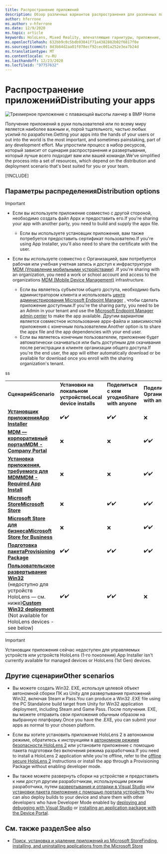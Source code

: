 ```yaml
---
title: Распространение приложений
description: Обзор различных вариантов распространения для различных поддерживаемых платформ и хранилищ публикаций.
author: hferrone
ms.author: v-hferrone
ms.date: 12/9/2020
ms.topic: article
keywords: HoloLens, Mixed Reality, впечатляющие гарнитуры, приложение, UWP, отправка, отправка, фильтры, метаданные, требования к системе, ключевые слова, wack, сертификация, пакет, appx, товары
ms.openlocfilehash: 632bb9c0c5bdb93041f71a4382802b02f6817f0e
ms.sourcegitcommit: 8d3b84d2aa01f078ecf92cec001a252e3ea7b24d
ms.translationtype: MT
ms.contentlocale: ru-RU
ms.lasthandoff: 12/23/2020
ms.locfileid: "97757632"
---
```

# <a name="distributing-your-apps"></a><span data-ttu-id="71aa9-104">Распространение приложений</span><span class="sxs-lookup"><span data-stu-id="71aa9-104">Distributing your apps</span></span>

![Трехмерное приложение с плавающей высоты ланчер в ВМР Home](images/distribute-hero-image.png)

<span data-ttu-id="71aa9-106">Получение приложений в руки пользователей или по всему миру является наиболее важным и, порой тщательного, частью любых усилий по разработке.</span><span class="sxs-lookup"><span data-stu-id="71aa9-106">Getting your apps into the hands of your users or out into the world is the most important, and sometimes painstaking, part of any development effort.</span></span> <span data-ttu-id="71aa9-107">Мы упростили процесс в набор ресурсов, который зависит от сценария распространения и развертывания, который лучше всего подходит вам или вашей команде.</span><span class="sxs-lookup"><span data-stu-id="71aa9-107">We've simplified the process into a set of resources, which depend on the distribution and deployment scenario that's best suited for you or your team.</span></span>

[!INCLUDE[](includes/before-submission.md)]

## <a name="distribution-options"></a><span data-ttu-id="71aa9-108">Параметры распределения</span><span class="sxs-lookup"><span data-stu-id="71aa9-108">Distribution options</span></span>

> [!IMPORTANT]
> * <span data-ttu-id="71aa9-109">Если вы используете приложение совместно с другой стороной, необходимо создать файл Appx и предоставить его.</span><span class="sxs-lookup"><span data-stu-id="71aa9-109">If you're sharing your app with another party, you need to build and supply the appx file.</span></span> 
>     * <span data-ttu-id="71aa9-110">Если вы используете установщик приложения, вам также потребуется предоставить сертификат пользователю.</span><span class="sxs-lookup"><span data-stu-id="71aa9-110">If you're using App Installer, you'll also need to share the certificate with the user.</span></span>
> 
> * <span data-ttu-id="71aa9-111">Если вы используете совместно с Организацией, вам потребуется рабочая или учебная учетная запись и доступ к инфраструктуре [MDM (Управление мобильными устройствами)](https://docs.microsoft.com/hololens/hololens-enroll-mdm) .</span><span class="sxs-lookup"><span data-stu-id="71aa9-111">If you're sharing with an organization, you need a work or school account and access to the organizations [MDM (Mobile Device Management)](https://docs.microsoft.com/hololens/hololens-enroll-mdm) infrastructure.</span></span>  
>    * <span data-ttu-id="71aa9-112">Если вы являетесь субъектом общего доступа, необходимо быть администратором клиента и использовать [центр администрирования Microsoft Endpoint Manager](https://docs.microsoft.com/mem/intune/apps/apps-deploy) , чтобы сделать приложение доступным.</span><span class="sxs-lookup"><span data-stu-id="71aa9-112">If you're the sharing party, you need to be an Admin in your tenant and use the [Microsoft Endpoint Manager admin center](https://docs.microsoft.com/mem/intune/apps/apps-deploy) to make the app available.</span></span> <span data-ttu-id="71aa9-113">Другим вариантом является совместное использование appx-файла и зависимостей приложения с конечным пользователем.</span><span class="sxs-lookup"><span data-stu-id="71aa9-113">Another option is to share the appx file and the app dependencies with your end user.</span></span>
>    * <span data-ttu-id="71aa9-114">Если вы являетесь конечным пользователем, приложение будет автоматически скачиваться или быть доступным для скачивания после регистрации в клиенте организации общего доступа.</span><span class="sxs-lookup"><span data-stu-id="71aa9-114">If you're the end user, the app will either automatically download or be available for download once you enroll with the sharing organization's tenant.</span></span> 

<table>
<colgroup>
    <col width="33%" />
    <col width="22%" />
    <col width="22%" />
    <col width="22%" />
</colgroup>
<tr>
    <td><span data-ttu-id="71aa9-115"><strong>Сценарий</strong></span><span class="sxs-lookup"><span data-stu-id="71aa9-115"><strong>Scenario</strong></span></span></td>
    <td><span data-ttu-id="71aa9-116"><strong>Установки на локальном устройстве</strong></span><span class="sxs-lookup"><span data-stu-id="71aa9-116"><strong>Local device installs</strong></span></span></td>
    <td><span data-ttu-id="71aa9-117"><strong>Поделиться с кем угодно</strong></span><span class="sxs-lookup"><span data-stu-id="71aa9-117"><strong>Share with anyone</strong></span></span></td>
    <td><span data-ttu-id="71aa9-118"><strong>Поделиться с Организацией</strong></span><span class="sxs-lookup"><span data-stu-id="71aa9-118"><strong>Share with an organization</strong></span></span></td>
</tr>
<tr>
    <td><span data-ttu-id="71aa9-119"><a href="https://docs.microsoft.com/hololens/app-deploy-app-installer"><strong>Установщик приложения</strong></span><span class="sxs-lookup"><span data-stu-id="71aa9-119"><a href="https://docs.microsoft.com/hololens/app-deploy-app-installer"><strong>App Installer</strong></span></span></td>
    <td><span data-ttu-id="71aa9-120">✔️</span><span class="sxs-lookup"><span data-stu-id="71aa9-120">✔️</span></span></td>
    <td><span data-ttu-id="71aa9-121">✔️</span><span class="sxs-lookup"><span data-stu-id="71aa9-121">✔️</span></span></td>
    <td>❌</td>
</tr>
<tr>
    <td><span data-ttu-id="71aa9-122"><a href="https://docs.microsoft.com/hololens/app-deploy-app-installer"><strong>MDM — корпоративный портал</strong></a></span><span class="sxs-lookup"><span data-stu-id="71aa9-122"><a href="https://docs.microsoft.com/hololens/app-deploy-app-installer"><strong>MDM - Company Portal</strong></a></span></span></td>
    <td>❌</td>
    <td>❌</td>
    <td><span data-ttu-id="71aa9-123">✔️</span><span class="sxs-lookup"><span data-stu-id="71aa9-123">✔️</span></span></td>
</tr>
<tr>
    <td><span data-ttu-id="71aa9-124"><a href="https://docs.microsoft.com/hololens/app-deploy-intune"><strong>Установка приложения, требуемого для MDM</strong></a></span><span class="sxs-lookup"><span data-stu-id="71aa9-124"><a href="https://docs.microsoft.com/hololens/app-deploy-intune"><strong>MDM - Required App Install</strong></a></span></span></td>
    <td>❌</td>
    <td>❌</td>
    <td><span data-ttu-id="71aa9-125">✔️</span><span class="sxs-lookup"><span data-stu-id="71aa9-125">✔️</span></span></td>
</tr>
<tr>
    <td><span data-ttu-id="71aa9-126"><a href="submitting-an-app-to-the-microsoft-store.md"><strong>Microsoft Store</strong></a></span><span class="sxs-lookup"><span data-stu-id="71aa9-126"><a href="submitting-an-app-to-the-microsoft-store.md"><strong>Microsoft Store</strong></a></span></span></td>
    <td>❌</td>
    <td><span data-ttu-id="71aa9-127">✔️</span><span class="sxs-lookup"><span data-stu-id="71aa9-127">✔️</span></span></td>
    <td><span data-ttu-id="71aa9-128">✔️</span><span class="sxs-lookup"><span data-stu-id="71aa9-128">✔️</span></span></td><span data-ttu-id="71aa9-129">s</span><span class="sxs-lookup"><span data-stu-id="71aa9-129">s</span></span>
</tr>
<tr>
    <td><span data-ttu-id="71aa9-130"><a href="https://docs.microsoft.com/hololens/app-deploy-store-business"><strong>Microsoft Store для бизнеса</strong></a></span><span class="sxs-lookup"><span data-stu-id="71aa9-130"><a href="https://docs.microsoft.com/hololens/app-deploy-store-business"><strong>Microsoft Store for Business</strong></a></span></span></td>
    <td>❌</td>
    <td>❌</td>
    <td><span data-ttu-id="71aa9-131">✔️</span><span class="sxs-lookup"><span data-stu-id="71aa9-131">✔️</span></span></td>
</tr>
<tr>
    <td><span data-ttu-id="71aa9-132"><a href="https://docs.microsoft.com/hololens/app-deploy-provisioning-package"><strong>Подготовка пакета</strong></a></span><span class="sxs-lookup"><span data-stu-id="71aa9-132"><a href="https://docs.microsoft.com/hololens/app-deploy-provisioning-package"><strong>Provisioning Package</strong></a></span></span></td>
    <td><span data-ttu-id="71aa9-133">✔️</span><span class="sxs-lookup"><span data-stu-id="71aa9-133">✔️</span></span></td>
    <td><span data-ttu-id="71aa9-134">✔️</span><span class="sxs-lookup"><span data-stu-id="71aa9-134">✔️</span></span></td>
    <td><span data-ttu-id="71aa9-135">✔️</span><span class="sxs-lookup"><span data-stu-id="71aa9-135">✔️</span></span></td>
</tr>
<tr>
    <td><span data-ttu-id="71aa9-136"><a href="#other-scenarios"><strong>Пользовательское развертывание Win32</strong></a> (недоступно для устройств HoloLens — см. ниже)</span><span class="sxs-lookup"><span data-stu-id="71aa9-136"><a href="#other-scenarios"><strong>Custom Win32 deployment</strong></a> (Not available for HoloLens devices - see below)</span></span></td>
    <td><span data-ttu-id="71aa9-137">✔️</span><span class="sxs-lookup"><span data-stu-id="71aa9-137">✔️</span></span></td>
    <td><span data-ttu-id="71aa9-138">✔️</span><span class="sxs-lookup"><span data-stu-id="71aa9-138">✔️</span></span></td>
    <td>❌</td>
</tr>
</table>

> [!IMPORTANT]
> <span data-ttu-id="71aa9-139">Установщик приложения сейчас недоступен для управляемых устройств или устройств HoloLens (1-го поколения).</span><span class="sxs-lookup"><span data-stu-id="71aa9-139">App Installer isn't currently available for managed devices or HoloLens (1st Gen) devices.</span></span>

## <a name="other-scenarios"></a><span data-ttu-id="71aa9-140">Другие сценарии</span><span class="sxs-lookup"><span data-stu-id="71aa9-140">Other scenarios</span></span>

* <span data-ttu-id="71aa9-141">Вы можете создать Win32. EXE, используя целевой объект автономной сборки ПК из Unity для развертывания приложений Win32, включая Steam и Pass.</span><span class="sxs-lookup"><span data-stu-id="71aa9-141">You can produce a Win32 .EXE file using the PC Standalone build target from Unity for Win32 application deployment, including Steam and Game Pass.</span></span> <span data-ttu-id="71aa9-142">После получения. EXE, вы можете отправить свои приложения обычным образом на выбранную платформу.</span><span class="sxs-lookup"><span data-stu-id="71aa9-142">Once you have the .EXE, you can submit your apps as normal to your chosen platform.</span></span> 

* <span data-ttu-id="71aa9-143">Если вы хотите установить приложение HoloLens 2 в автономном режиме, обратитесь к инструкциям в [автономном режиме безопасности HoloLens 2](https://docs.microsoft.com/hololens/hololens-common-scenarios-offline-secure) или установите приложение с помощью пакета подготовки без включения режима разработчика.</span><span class="sxs-lookup"><span data-stu-id="71aa9-143">If you need to install a HoloLens 2 application while you're offline, refer to the [offline secure HoloLens 2](https://docs.microsoft.com/hololens/hololens-common-scenarios-offline-secure) instructions or install the app through a Provisioning Package without enabling developer mode.</span></span>

* <span data-ttu-id="71aa9-144">Вы также можете развернуть сборки на устройстве и предоставить к ним доступ другим разработчикам, использующим режим разработчика, путем [развертывания и отладки в Visual Studio](../develop/platform-capabilities-and-apis/using-visual-studio.md) или [установки пакета приложения с помощью портала устройств](https://docs.microsoft.com/hololens/holographic-custom-apps#installing-an-application-package-with-the-device-portal).</span><span class="sxs-lookup"><span data-stu-id="71aa9-144">You can also deploy builds to your device and share them with other developers who have Developer Mode enabled by [deploying and debugging with Visual Studio](../develop/platform-capabilities-and-apis/using-visual-studio.md) or [installing an application package with the Device Portal](https://docs.microsoft.com/hololens/holographic-custom-apps#installing-an-application-package-with-the-device-portal).</span></span>

## <a name="see-also"></a><span data-ttu-id="71aa9-145">См. также раздел</span><span class="sxs-lookup"><span data-stu-id="71aa9-145">See also</span></span>
* [<span data-ttu-id="71aa9-146">Поиск, установка и удаление приложений из Microsoft Store</span><span class="sxs-lookup"><span data-stu-id="71aa9-146">Finding, installing, and uninstalling applications from the Microsoft Store</span></span>](https://docs.microsoft.com/hololens/holographic-store-apps)

